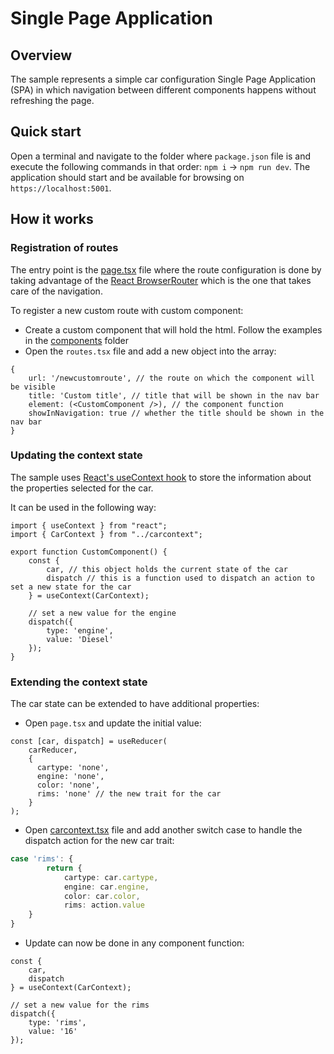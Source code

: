 # Single Page Application
## Overview
The sample represents a simple car configuration Single Page Application (SPA) in which navigation between different components happens without refreshing the page.

## Quick start
Open a terminal and navigate to the folder where `package.json` file is and execute the following commands in that order: `npm i` -> `npm run dev`. The application should start and be available for browsing on `https://localhost:5001`.

## How it works
### Registration of routes
The entry point is the [page.tsx](./src/app/page.tsx) file where the route configuration is done by taking advantage of the [React BrowserRouter](https://reactrouter.com/en/main/router-components/browser-router) which is the one that takes care of the navigation.

To register a new custom route with custom component:
- Create a custom component that will hold the html. Follow the examples in the [components](./src/app/components/) folder
- Open the `routes.tsx` file and add a new object into the array:
```tsx
{
    url: '/newcustomroute', // the route on which the component will be visible
    title: 'Custom title', // title that will be shown in the nav bar
    element: (<CustomComponent />), // the component function
    showInNavigation: true // whether the title should be shown in the nav bar
}
```

### Updating the context state
The sample uses [React's useContext hook](https://react.dev/reference/react/useContext) to store the information about the properties selected for the car.

It can be used in the following way:
```tsx
import { useContext } from "react";
import { CarContext } from "../carcontext";

export function CustomComponent() {
    const {
        car, // this object holds the current state of the car
        dispatch // this is a function used to dispatch an action to set a new state for the car
    } = useContext(CarContext);

    // set a new value for the engine
    dispatch({
        type: 'engine',
        value: 'Diesel'
    });
}
```

### Extending the context state
The car state can be extended to have additional properties:
- Open `page.tsx` and update the initial value:
```tsx
const [car, dispatch] = useReducer(
    carReducer,
    {
      cartype: 'none',
      engine: 'none',
      color: 'none',
      rims: 'none' // the new trait for the car
    }
);
```
- Open [carcontext.tsx](./src/app/carcontext.ts) file and add another switch case to handle the dispatch action for the new car trait:
```ts
case 'rims': {
        return {
            cartype: car.cartype,
            engine: car.engine,
            color: car.color,
            rims: action.value
    }
}
```
- Update can now be done in any component function:
```tsx
const {
    car,
    dispatch
} = useContext(CarContext);

// set a new value for the rims
dispatch({
    type: 'rims',
    value: '16'
});
```
